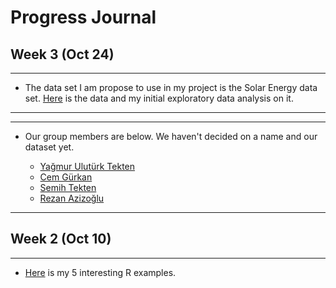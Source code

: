 # Progress Journal
## Week 3 (Oct 24)
---
+ The data set I am propose to use in my project is the Solar Energy data set. [Here](https://www.kaggle.com/dronio/SolarEnergy/data) is the data and my initial exploratory data analysis on it.
---

---
+ Our group members are below. We haven't decided on a name and our dataset yet.

  + [Yağmur Ulutürk Tekten](https://mef-bda503.github.io/pj-uluturktekteny/)
  + [Cem Gürkan](https://mef-bda503.github.io/pj-gurkanc/)
  + [Semih Tekten](https://mef-bda503.github.io/pj-tektens/) 
  + [Rezan Azizoğlu](https://mef-bda503.github.io/pj-rezan/) 
  
---

## Week 2 (Oct 10)
---

+ [Here](files/URA_homework_1.html) is my 5 interesting R examples. 
